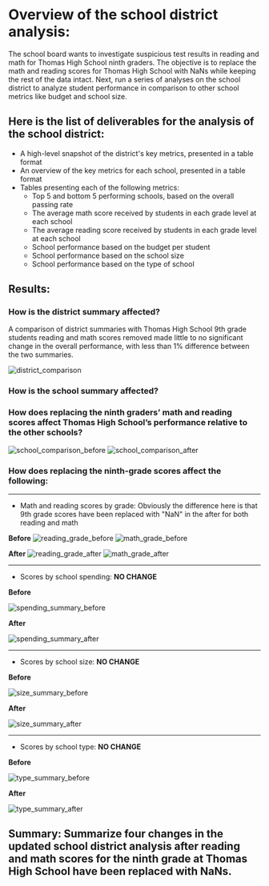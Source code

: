 # Overview of the school district analysis:
The school board wants to investigate suspicious test results in reading and math for Thomas High School ninth graders. The objective is to replace the math and reading scores for Thomas High School with NaNs while keeping the rest of the data intact. Next, run a series of analyses on the school district to analyze student performance in comparison to other school metrics like budget and school size.

## Here is the list of deliverables for the analysis of the school district: 

* A high-level snapshot of the district's key metrics, presented in a table format
* An overview of the key metrics for each school, presented in a table format
* Tables presenting each of the following metrics:
  * Top 5 and bottom 5 performing schools, based on the overall passing rate
  * The average math score received by students in each grade level at each school
  * The average reading score received by students in each grade level at each school
  * School performance based on the budget per student
  * School performance based on the school size 
  * School performance based on the type of school

## Results:

### How is the district summary affected?
A comparison of district summaries with Thomas High School 9th grade students reading and math scores removed made little to no significant change in the overall performance, with less than 1% difference between the two summaries.
 
 ![district_comparison](https://github.com/cortesh/School_District_Analysis/blob/main/Resources/district_comparison.PNG)
 
 
### How is the school summary affected?

### How does replacing the ninth graders’ math and reading scores affect Thomas High School’s performance relative to the other schools?

![school_comparison_before](https://github.com/cortesh/School_District_Analysis/blob/main/Resources/school_comparison_before.PNG)
![school_comparison_after](https://github.com/cortesh/School_District_Analysis/blob/main/Resources/school_comparison_after.PNG)

### How does replacing the ninth-grade scores affect the following:
----------------------------------------------------------------------------------------------------------------------------------------------
* Math and reading scores by grade: 
  Obviously the difference here is that 9th grade scores have been replaced with "NaN" in the after for both reading and math

**Before**
![reading_grade_before](https://github.com/cortesh/School_District_Analysis/blob/main/Resources/reading_grade_before.PNG)
![math_grade_before](https://github.com/cortesh/School_District_Analysis/blob/main/Resources/math_grade_before.PNG)


**After**
![reading_grade_after](https://github.com/cortesh/School_District_Analysis/blob/main/Resources/reading_grade_after.PNG)
![math_grade_after](https://github.com/cortesh/School_District_Analysis/blob/main/Resources/math_grade_after.PNG)


----------------------------------------------------------------------------------------------------------------------------------------------
* Scores by school spending: **NO CHANGE**

**Before**

![spending_summary_before](https://github.com/cortesh/School_District_Analysis/blob/main/Resources/spending_summary_before.PNG)

**After**

![spending_summary_after](https://github.com/cortesh/School_District_Analysis/blob/main/Resources/spending_summary_after.PNG)

----------------------------------------------------------------------------------------------------------------------------------------------
* Scores by school size: **NO CHANGE**

**Before**

![size_summary_before](https://github.com/cortesh/School_District_Analysis/blob/main/Resources/size_summary_before.PNG)

**After**

![size_summary_after](https://github.com/cortesh/School_District_Analysis/blob/main/Resources/size_summary_after.PNG)

----------------------------------------------------------------------------------------------------------------------------------------------
* Scores by school type: **NO CHANGE**

**Before**

![type_summary_before](https://github.com/cortesh/School_District_Analysis/blob/main/Resources/type_summary_before.PNG)

**After**

![type_summary_after](https://github.com/cortesh/School_District_Analysis/blob/main/Resources/type_summary_after.PNG)


## Summary: Summarize four changes in the updated school district analysis after reading and math scores for the ninth grade at Thomas High School have been replaced with NaNs. 
